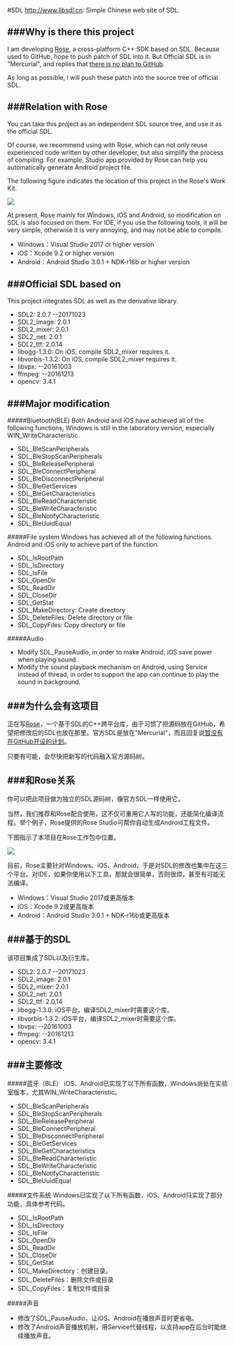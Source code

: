 #SDL
http://www.libsdl.cn: Simple Chinese web site of SDL.

###Why is there this project
---
I am developing [Rose](https://github.com/freeors/Rose), a cross-platform C++ SDK based on SDL. Because used to GitHub, hope to push patch of SDL into it. But Official SDL is in "Mercurial", and replies that [there is no plan to GitHub](http://forums.libsdl.org/viewtopic.php?t=11578).

As long as possible, I will push these patch into the source tree of official SDL.

###Relation with Rose
---
You can take this project as an independent SDL source tree, and use it as the official SDL.

Of course, we recommend using with Rose, which can not only reuse experienced code written by other developer, but also simplify the process of compiling. For example, Studio app provided by Rose can help you automatically generate Android project file.

The following figure indicates the location of this project in the Rose's Work Kit.

![](http://www.libsdl.cn/download/sdl_location.png)

At present, Rose mainly for Windows, iOS and Android, so modification on SDL is also focused on them. For IDE, if you use the following tools, it will be very simple, otherwise it is very annoying, and may not be able to compile.

* Windows：Visual Studio 2017 or higher version
* iOS：Xcode 9.2 or higher version
* Android：Android Studio 3.0.1 + NDK-r16b or higher version

###Official SDL based on
---
This project integrates SDL as well as the derivative library.

* SDL2: 2.0.7     --20171023
* SDL2_image: 2.0.1
* SDL2_mixer: 2.0.1
* SDL2_net: 2.0.1
* SDL2_ttf: 2.0.14
* libogg-1.3.0: On iOS, compile SDL2_mixer requires it.
* libvorbis-1.3.2: On iOS, compile SDL2_mixer requires it.
* libvpx: --20161003
* ffmpeg: --20161213
* opencv: 3.4.1

###Major modification
----
#####Bluetooth(BLE)
Both Android and iOS have achieved all of the following functions, Windows is still in the laboratory version, especially WIN_WriteCharacteristic.

* SDL_BleScanPeripherals
* SDL_BleStopScanPeripherals
* SDL_BleReleasePeripheral
* SDL_BleConnectPeripheral
* SDL_BleDisconnectPeripheral
* SDL_BleGetServices
* SDL_BleGetCharacteristics
* SDL_BleReadCharacteristic
* SDL_BleWriteCharacteristic
* SDL_BleNotifyCharacteristic
* SDL_BleUuidEqual

#####File system
Windows has achieved all of the following functions. Android and iOS only to achieve part of the function.

* SDL_IsRootPath
* SDL_IsDirectory
* SDL_IsFile
* SDL_OpenDir
* SDL_ReadDir
* SDL_CloseDir
* SDL_GetStat
* SDL_MakeDirectory: Create directory
* SDL_DeleteFiles: Delete directory or file
* SDL_CopyFiles: Copy directory or file

#####Audio

* Modify SDL_PauseAudio, in order to make Android, iOS save power when playing sound.
* Modify the sound playback mechanism on Android, using Service instead of thread, in order to support the app can continue to play the sound in background.



###为什么会有这项目
---
正在写[Rose](https://github.com/freeors/Rose)，一个基于SDL的C++跨平台库，由于习惯了把源码放在GitHub，希望把修改后的SDL也放在那里。官方SDL是放在"Mercurial"，而且回复说[暂没有在GitHub开设的计划](http://forums.libsdl.org/viewtopic.php?t=11578)。

只要有可能，会尽快把新写的代码融入官方源码树。

###和Rose关系
---
你可以把此项目做为独立的SDL源码树，像官方SDL一样使用它。

当然，我们推荐和Rose配合使用，这不仅可重用它人写的功能，还能简化编译流程。举个例子，Rose提供的Rose Studio可帮你自动生成Android工程文件。

下图指示了本项目在Rose工作包中位置。

![](https://github.com/freeors/SDL/blob/master/sdl_location.png)

目前，Rose主要针对Windows、iOS、Android，于是对SDL的修改也集中在这三个平台。对IDE，如果你使用以下工具，那就会很简单，否则很烦，甚至有可能无法编译。

* Windows：Visual Studio 2017或更高版本
* iOS：Xcode 9.2或更高版本
* Android：Android Studio 3.0.1 + NDK-r16b或更高版本

###基于的SDL
---
该项目集成了SDL以及衍生库。

* SDL2: 2.0.7     --20171023
* SDL2_image: 2.0.1
* SDL2_mixer: 2.0.1
* SDL2_net: 2.0.1
* SDL2_ttf: 2.0.14
* libogg-1.3.0: iOS平台，编译SDL2_mixer时需要这个库。
* libvorbis-1.3.2: iOS平台，编译SDL2_mixer时需要这个库。
* libvpx: --20161003
* ffmpeg: --20161213
* opencv: 3.4.1

###主要修改
----
#####蓝牙（BLE）
iOS、Android已实现了以下所有函数，Windows尚处在实验室版本，尤其WIN_WriteCharacteristic。

* SDL_BleScanPeripherals
* SDL_BleStopScanPeripherals
* SDL_BleReleasePeripheral
* SDL_BleConnectPeripheral
* SDL_BleDisconnectPeripheral
* SDL_BleGetServices
* SDL_BleGetCharacteristics
* SDL_BleReadCharacteristic
* SDL_BleWriteCharacteristic
* SDL_BleNotifyCharacteristic
* SDL_BleUuidEqual

#####文件系统
Windows已实现了以下所有函数，iOS、Android只实现了部分功能，具体参考代码。

* SDL_IsRootPath
* SDL_IsDirectory
* SDL_IsFile
* SDL_OpenDir
* SDL_ReadDir
* SDL_CloseDir
* SDL_GetStat
* SDL_MakeDirectory：创建目录。
* SDL_DeleteFiles：删除文件或目录
* SDL_CopyFiles：复制文件或目录

#####声音

* 修改了SDL_PauseAudio，让iOS、Android在播放声音时更省电。
* 修改了Android声音播放机制，用Service代替线程，以支持app在后台时能继续播放声音。